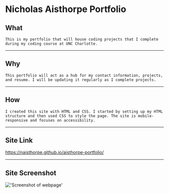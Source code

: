 # Nicholas Aisthorpe Portfolio

## What

    This is my portfolio that will house coding projects that I complete during my coding course at UNC Charlotte.

----------

## Why

    This portfolio will act as a hub for my contact information, projects, and resume. I will be updating it regularly as I complete projects.

----------

## How

    I created this site with HTML and CSS. I started by setting up my HTML structure and then used CSS to style the page. The site is mobile-responsive and focuses on accessibility.

----------

## Site Link

https://naisthorpe.github.io/aisthorpe-portfolio/

----------

## Site Screenshot

!['Screenshot of webpage'](assets/images/aisthorpe-portfolio-site-screenshot.png)
